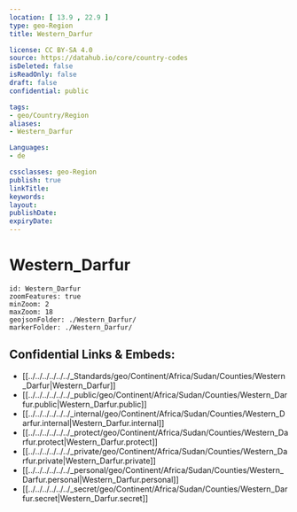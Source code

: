 ```yaml
---
location: [ 13.9 , 22.9 ] 
type: geo-Region
title: Western_Darfur

license: CC BY-SA 4.0
source: https://datahub.io/core/country-codes
isDeleted: false
isReadOnly: false
draft: false
confidential: public

tags:
- geo/Country/Region
aliases:
- Western_Darfur

Languages:
- de

cssclasses: geo-Region
publish: true
linkTitle: 
keywords: 
layout: 
publishDate: 
expiryDate: 
---
```


# Western_Darfur

```leaflet
id: Western_Darfur
zoomFeatures: true 
minZoom: 2 
maxZoom: 18
geojsonFolder: ./Western_Darfur/
markerFolder: ./Western_Darfur/
```


## Confidential Links & Embeds: 
- [[../../../../../../_Standards/geo/Continent/Africa/Sudan/Counties/Western_Darfur|Western_Darfur]] 
- [[../../../../../../_public/geo/Continent/Africa/Sudan/Counties/Western_Darfur.public|Western_Darfur.public]] 
- [[../../../../../../_internal/geo/Continent/Africa/Sudan/Counties/Western_Darfur.internal|Western_Darfur.internal]] 
- [[../../../../../../_protect/geo/Continent/Africa/Sudan/Counties/Western_Darfur.protect|Western_Darfur.protect]] 
- [[../../../../../../_private/geo/Continent/Africa/Sudan/Counties/Western_Darfur.private|Western_Darfur.private]] 
- [[../../../../../../_personal/geo/Continent/Africa/Sudan/Counties/Western_Darfur.personal|Western_Darfur.personal]] 
- [[../../../../../../_secret/geo/Continent/Africa/Sudan/Counties/Western_Darfur.secret|Western_Darfur.secret]] 

